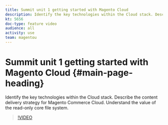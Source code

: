 ```yaml
---
title: Summit unit 1 getting started with Magento Cloud
description: Identify the key technologies within the Cloud stack​. Describe the content delivery strategy for Magento Commerce Cloud. Understand the value of the read-only core file system.
kt: 5656
doc-type: feature video
audience: all
activity: use
team: magentou
---
```


# Summit unit 1 getting started with Magento Cloud {#main-page-heading}

Identify the key technologies within the Cloud stack​. Describe the content delivery strategy for Magento Commerce Cloud. Understand the value of the read-only core file system.

>[!VIDEO](https://video.tv.adobe.com/v/35298?quality=12&learn=on)